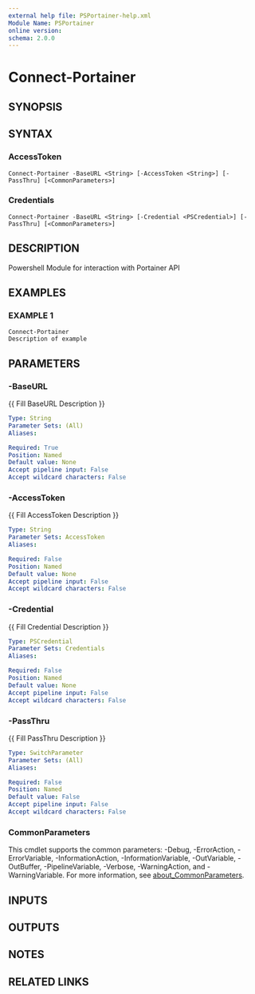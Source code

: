 ```yaml
---
external help file: PSPortainer-help.xml
Module Name: PSPortainer
online version:
schema: 2.0.0
---
```


# Connect-Portainer

## SYNOPSIS

## SYNTAX

### AccessToken
```
Connect-Portainer -BaseURL <String> [-AccessToken <String>] [-PassThru] [<CommonParameters>]
```

### Credentials
```
Connect-Portainer -BaseURL <String> [-Credential <PSCredential>] [-PassThru] [<CommonParameters>]
```

## DESCRIPTION
Powershell Module for interaction with Portainer API

## EXAMPLES

### EXAMPLE 1
```
Connect-Portainer
Description of example
```

## PARAMETERS

### -BaseURL
{{ Fill BaseURL Description }}

```yaml
Type: String
Parameter Sets: (All)
Aliases:

Required: True
Position: Named
Default value: None
Accept pipeline input: False
Accept wildcard characters: False
```

### -AccessToken
{{ Fill AccessToken Description }}

```yaml
Type: String
Parameter Sets: AccessToken
Aliases:

Required: False
Position: Named
Default value: None
Accept pipeline input: False
Accept wildcard characters: False
```

### -Credential
{{ Fill Credential Description }}

```yaml
Type: PSCredential
Parameter Sets: Credentials
Aliases:

Required: False
Position: Named
Default value: None
Accept pipeline input: False
Accept wildcard characters: False
```

### -PassThru
{{ Fill PassThru Description }}

```yaml
Type: SwitchParameter
Parameter Sets: (All)
Aliases:

Required: False
Position: Named
Default value: False
Accept pipeline input: False
Accept wildcard characters: False
```

### CommonParameters
This cmdlet supports the common parameters: -Debug, -ErrorAction, -ErrorVariable, -InformationAction, -InformationVariable, -OutVariable, -OutBuffer, -PipelineVariable, -Verbose, -WarningAction, and -WarningVariable. For more information, see [about_CommonParameters](http://go.microsoft.com/fwlink/?LinkID=113216).

## INPUTS

## OUTPUTS

## NOTES

## RELATED LINKS

